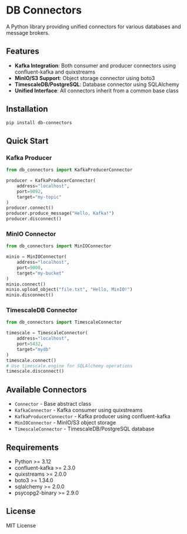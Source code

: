 # DB Connectors

A Python library providing unified connectors for various databases and message brokers.

## Features

- **Kafka Integration**: Both consumer and producer connectors using confluent-kafka and quixstreams
- **MinIO/S3 Support**: Object storage connector using boto3
- **TimescaleDB/PostgreSQL**: Database connector using SQLAlchemy
- **Unified Interface**: All connectors inherit from a common base class

## Installation

```bash
pip install db-connectors
```

## Quick Start

### Kafka Producer

```python
from db_connectors import KafkaProducerConnector

producer = KafkaProducerConnector(
    address="localhost",
    port=9092,
    target="my-topic"
)
producer.connect()
producer.produce_message("Hello, Kafka!")
producer.disconnect()
```

### MinIO Connector

```python
from db_connectors import MinIOConnector

minio = MinIOConnector(
    address="localhost",
    port=9000,
    target="my-bucket"
)
minio.connect()
minio.upload_object("file.txt", "Hello, MinIO!")
minio.disconnect()
```

### TimescaleDB Connector

```python
from db_connectors import TimescaleConnector

timescale = TimescaleConnector(
    address="localhost",
    port=5432,
    target="mydb"
)
timescale.connect()
# Use timescale.engine for SQLAlchemy operations
timescale.disconnect()
```

## Available Connectors

- `Connector` - Base abstract class
- `KafkaConnector` - Kafka consumer using quixstreams
- `KafkaProducerConnector` - Kafka producer using confluent-kafka
- `MinIOConnector` - MinIO/S3 object storage
- `TimescaleConnector` - TimescaleDB/PostgreSQL database

## Requirements

- Python >= 3.12
- confluent-kafka >= 2.3.0
- quixstreams >= 2.0.0
- boto3 >= 1.34.0
- sqlalchemy >= 2.0.0
- psycopg2-binary >= 2.9.0

## License

MIT License
